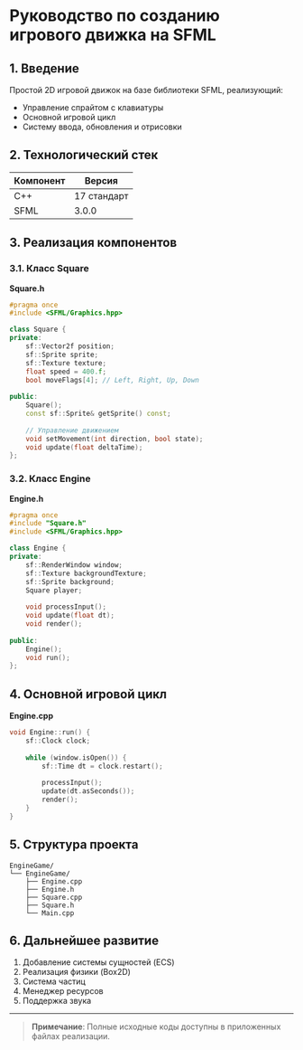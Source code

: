 # Руководство по созданию игрового движка на SFML

## 1. Введение
Простой 2D игровой движок на базе библиотеки SFML, реализующий:
- Управление спрайтом с клавиатуры
- Основной игровой цикл
- Систему ввода, обновления и отрисовки

## 2. Технологический стек
| Компонент       | Версия     |
|-----------------|------------|
| C++            | 17 стандарт|
| SFML           | 3.0.0       |

## 3. Реализация компонентов

### 3.1. Класс Square
**Square.h**
```cpp
#pragma once
#include <SFML/Graphics.hpp>

class Square {
private:
    sf::Vector2f position;
    sf::Sprite sprite;
    sf::Texture texture;
    float speed = 400.f;
    bool moveFlags[4]; // Left, Right, Up, Down
    
public:
    Square();
    const sf::Sprite& getSprite() const;
    
    // Управление движением
    void setMovement(int direction, bool state);
    void update(float deltaTime);
};
```

### 3.2. Класс Engine
**Engine.h**
```cpp
#pragma once
#include "Square.h"
#include <SFML/Graphics.hpp>

class Engine {
private:
    sf::RenderWindow window;
    sf::Texture backgroundTexture;
    sf::Sprite background;
    Square player;
    
    void processInput();
    void update(float dt);
    void render();
    
public:
    Engine();
    void run();
};
```

## 4. Основной игровой цикл
**Engine.cpp**
```cpp
void Engine::run() {
    sf::Clock clock;
    
    while (window.isOpen()) {
        sf::Time dt = clock.restart();
        
        processInput();
        update(dt.asSeconds());
        render();
    }
}
```
## 5. Структура проекта
```
EngineGame/
└── EngineGame/
    ├── Engine.cpp
    ├── Engine.h
    ├── Square.cpp
    ├── Square.h
    └── Main.cpp
```

## 6. Дальнейшее развитие
1. Добавление системы сущностей (ECS)
2. Реализация физики (Box2D)
3. Система частиц
4. Менеджер ресурсов
5. Поддержка звука

---

> **Примечание**: Полные исходные коды доступны в приложенных файлах реализации.
``` 
